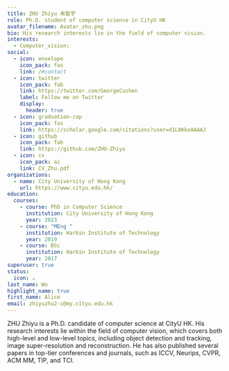 ```yaml
---
title: ZHU Zhiyu 朱智宇
role: Ph.D. student of computer science in CityU HK
avatar_filename: Avatar_zhu.png
bio: His research interests lie in the field of computer vision.
interests:
  - Computer_vision;
social:
  - icon: envelope
    icon_pack: fas
    link: /#contact
  - icon: twitter
    icon_pack: fab
    link: https://twitter.com/GeorgeCushen
    label: Follow me on Twitter
    display:
      header: true
  - icon: graduation-cap
    icon_pack: fas
    link: https://scholar.google.com/citations?user=d1L0KkoAAAAJ
  - icon: github
    icon_pack: fab
    link: https://github.com/ZHU-Zhiyu
  - icon: cv
    icon_pack: ai
    link: CV_Zhu.pdf
organizations:
  - name: City University of Hong Kong
    url: https://www.cityu.edu.hk/
education:
  courses:
    - course: PhD in Computer Science
      institution: City University of Hong Kong
      year: 2023
    - course: "MEng "
      institution: Harbin Institute of Technology
      year: 2019
    - course: BSc
      institution: Harbin Institute of Technology
      year: 2017
superuser: true
status:
  icon: ☕️
last_name: Wu
highlight_name: true
first_name: Alice
email: zhiyuzhu2-c@my.cityu.edu.hk
---
```

ZHU Zhiyu is a Ph.D. candidate of computer science at CityU HK. His research interests lie within the field of computer vision, which covers both high-level and low-level topics, including object detection and tracking, image super-resolution and reconstruction. He has also published several papers in top-tier conferences and journals, such as ICCV, Neurips, CVPR, ACM MM, TIP, and TCI.
